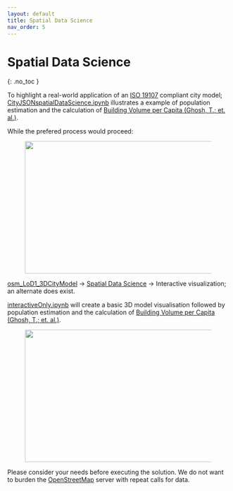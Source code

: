```yaml
---
layout: default
title: Spatial Data Science
nav_order: 5
---
```


# Spatial Data Science
{: .no_toc }

To highlight a real-world application of an [ISO 19107](https://www.iso.org/standard/66175.html) compliant city model; [CityJSONspatialDataScience.ipynb](https://github.com/AdrianKriger/osm_LoD1_3DCityModel/blob/main/village_campus/CityJSONspatialDataScience.ipynb) illustrates a example of population estimation and the calculation of [Building Volume per Capita (Ghosh, T.; et. al.)](https://www.frontiersin.org/articles/10.3389/frsc.2020.00037/full).

While the prefered process would proceed: 

<figure><center>
  <img src="{{site.baseurl | prepend: site.url}}/img/flow1.png" style="width: 800px; height: 300px; border: 0px">
</center></figure> 

[osm_LoD1_3DCityModel](https://adriankriger.github.io/osm_LoD1_3DCityModel/) -> [Spatial Data Science](https://github.com/AdrianKriger/osm_LoD1_3DCityModel/blob/main/village_campus/CityJSONspatialDataScience.ipynb) -> Interactive visualization; an alternate does exist. 

[interactiveOnly.ipynb](https://github.com/AdrianKriger/osm_LoD1_3DCityModel/blob/main/village_campus/interactiveOnly.ipynb) will create a basic 3D model visualisation followed by population estimation and the calculation of [Building Volume per Capita (Ghosh, T.; et. al.)](https://www.frontiersin.org/articles/10.3389/frsc.2020.00037/full).

<figure><center>
  <img src="{{site.baseurl | prepend: site.url}}/img/flow2.png" style="width: 800px; height: 300px; border: 0px">
</center></figure> 

Please consider your needs before executing the solution. We do not want to burden the [OpenStreetMap](https://www.openstreetmap.org/#map=5/-28.676/24.677) server with repeat calls for data. 
